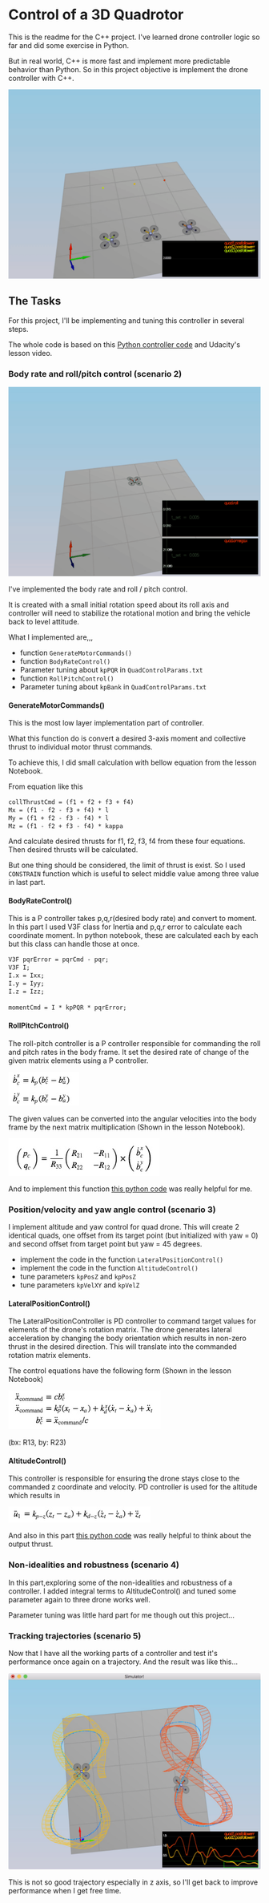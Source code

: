 # Control of a 3D Quadrotor

This is the readme for the C++ project. 
I've learned drone controller logic so far and did some exercise in Python.

But in real world, C++ is more fast and implement more predictable behavior than Python.
So in this project objective is implement the drone controller with C++.

![](animations/scenario4.gif)


## The Tasks ##

For this project, I'll be implementing and tuning this controller in several steps.

The whole code is based on this [Python controller code](https://github.com/udacity/FCND-Controls/blob/solution/controller.py) and Udacity's lesson video.  

### Body rate and roll/pitch control (scenario 2) ###

![](animations/scenario2.gif)


I've implemented the body rate and roll / pitch control.

It is created with a small initial rotation speed about its roll axis and
controller will need to stabilize the rotational motion and bring the vehicle back to level attitude.

What I implemented are,,,

- function `GenerateMotorCommands()`
- function `BodyRateControl()`
- Parameter tuning about `kpPQR` in `QuadControlParams.txt`
- function `RollPitchControl()`
- Parameter tuning about `kpBank` in `QuadControlParams.txt`

#### GenerateMotorCommands()

This is the most low layer implementation part of controller.

What this function do is convert a desired 3-axis moment and collective thrust to individual motor thrust commands.

To achieve this, I did small calculation with bellow equation from the lesson Notebook.

From equation like this
```text
collThrustCmd = (f1 + f2 + f3 + f4)
Mx = (f1 - f2 - f3 + f4) * l
My = (f1 + f2 - f3 - f4) * l
Mz = (f1 - f2 + f3 - f4) * kappa
```
 
And calculate desired thrusts for f1, f2, f3, f4 from these four equations. Then desired thrusts will be calculated.

But one thing should be considered, the limit of thrust is exist.
So I used `CONSTRAIN` function which is useful to select middle value among three value in last part.      

#### BodyRateControl()

This is a P controller takes p,q,r(desired body rate) and convert to moment.
In this part I used V3F class for Inertia and p,q,r error to calculate each coordinate moment.
In python notebook, these are calculated each by each but this class can handle those at once.

```
V3F pqrError = pqrCmd - pqr;
V3F I;
I.x = Ixx;
I.y = Iyy;
I.z = Izz;

momentCmd = I * kpPQR * pqrError;
```

#### RollPitchControl()

The roll-pitch controller is a P controller responsible for commanding the roll and pitch rates in the body frame. 
It set the desired rate of change of the given matrix elements using a P controller. 

![commanded_b_ca](images/commanded_b_ca.jpg)

The given values can be converted into the angular velocities into the body frame by the next matrix multiplication (Shown in the lesson Notebook).

![pr_c](images/pr_c.jpg)

And to implement this function [this python code](https://github.com/udacity/FCND-Controls/blob/a1e72d1a1d554df2cd4c1eebfc25d77acfeced2a/controller.py#L173-L204) was really helpful for me.

### Position/velocity and yaw angle control (scenario 3) ###

I implement altitude and yaw control for quad drone. 
This will create 2 identical quads, one offset from its target point (but initialized with yaw = 0) and second offset from target point but yaw = 45 degrees.

- implement the code in the function `LateralPositionControl()`
- implement the code in the function `AltitudeControl()`
- tune parameters `kpPosZ` and `kpPosZ`
- tune parameters `kpVelXY` and `kpVelZ`

#### LateralPositionControl()

The LateralPositionController is PD controller to command target values for elements of the drone's rotation matrix.
The drone generates lateral acceleration by changing the body orientation which results in non-zero thrust in the desired direction.
This will translate into the commanded rotation matrix elements.
 
The control equations have the following form (Shown in the lesson Notebook)

![lat_pos](images/latelal_pos.jpg)

(bx: R13, by: R23)

#### AltitudeControl()

This controller is responsible for ensuring the drone stays close to the commanded z coordinate and velocity.
PD controller is used for the altitude which results in

![u_bar_1](images/u_bar_1.jpg)

And also in this part [this python code](https://github.com/udacity/FCND-Controls/blob/a1e72d1a1d554df2cd4c1eebfc25d77acfeced2a/controller.py#L139-L171) was really helpful to think about the output thrust.

### Non-idealities and robustness (scenario 4) ###

In this part,exploring some of the non-idealities and robustness of a controller.
I added integral terms to AltitudeControl() and tuned some parameter again to three drone works well.

Parameter tuning was little hard part for me though out this project... 


### Tracking trajectories (scenario 5) ###

Now that I have all the working parts of a controller and test it's performance once again on a trajectory.
And the result was like this...

![trajectories](images/trj.jpg)

This is not so good trajectory especially in z axis, so I'll get back to improve performance when I get free time.
